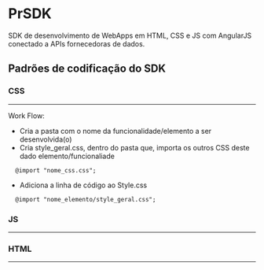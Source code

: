 PrSDK
=====
SDK de desenvolvimento de WebApps em HTML, CSS e JS com AngularJS conectado a APIs fornecedoras de dados.


## Padrões de codificação do SDK

### CSS
--------
Work Flow:
* Cria a pasta com o nome da funcionalidade/elemento a ser desenvolvida(o)
* Cria style_geral.css, dentro do pasta que, importa os outros CSS deste dado elemento/funcionaliade

```
  @import "nome_css.css";
```

* Adiciona a linha de código ao Style.css

```
  @import "nome_elemento/style_geral.css";
```


### JS
--------




### HTML
--------


